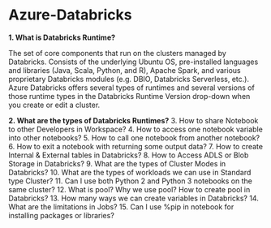 # Azure-Databricks

**1. What is Databricks Runtime?**

The set of core components that run on the clusters managed by Databricks. Consists of the underlying Ubuntu OS, pre-installed languages and libraries (Java, Scala, Python, and R), Apache Spark, and various proprietary Databricks modules (e.g. DBIO, Databricks Serverless, etc.).
Azure Databricks offers several types of runtimes and several versions of those runtime types in the Databricks Runtime Version drop-down when you create or edit a cluster.

**2. What are the types of Databricks Runtimes?**
3. How to share Notebook to other Developers in Workspace?
4. How to access one notebook variable into other notebooks?
5. How to call one notebook from another notebook?
6. How to exit a notebook with returning some output data?
7. How to create Internal & External tables in Databricks?
8. How to Access ADLS or Blob Storage in Databricks?
9. What are the types of Cluster Modes in Databricks?
10. What are the types of workloads we can use in Standard type Cluster?
11. Can I use both Python 2 and Python 3 notebooks on the same cluster?
12. What is pool? Why we use pool? How to create pool in Databricks?
13. How many ways we can create variables in Databricks?
14. What are the limitations in Jobs?
15. Can I use %pip in notebook for installing packages or libraries?
